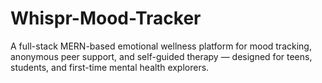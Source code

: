 # Whispr-Mood-Tracker
A full-stack MERN-based emotional wellness platform for mood tracking, anonymous peer support, and self-guided therapy — designed for teens, students, and first-time mental health explorers.
